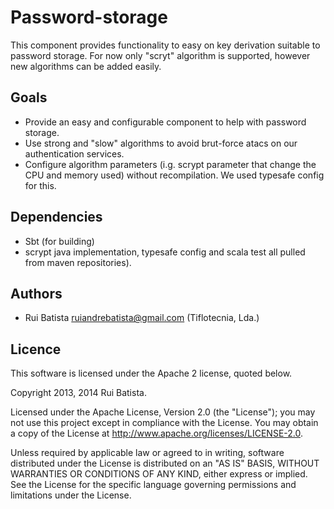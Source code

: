 # Password-storage

This component provides functionality to easy on key derivation suitable to password storage.
For now only "scryt" algorithm is supported, however new algorithms can be added easily.

## Goals

* Provide an easy and configurable component to help with password storage.
* Use strong and "slow" algorithms to avoid brut-force atacs on our authentication services.
* Configure algorithm parameters (i.g. scrypt parameter that change the CPU and memory used) without recompilation. We used typesafe config for this.

## Dependencies

* Sbt (for building)
* scrypt java implementation, typesafe config and scala test all pulled from maven repositories).

## Authors

* Rui Batista <ruiandrebatista@gmail.com> (Tiflotecnia, Lda.)


## Licence

This software is licensed under the Apache 2 license, quoted below.

Copyright 2013, 2014 Rui Batista.

Licensed under the Apache License, Version 2.0 (the "License"); you may not use this project except in compliance with the License. You may obtain a copy of the License at http://www.apache.org/licenses/LICENSE-2.0.

Unless required by applicable law or agreed to in writing, software distributed under the License is distributed on an "AS IS" BASIS, WITHOUT WARRANTIES OR CONDITIONS OF ANY KIND, either express or implied. See the License for the specific language governing permissions and limitations under the License.
